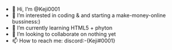 - 👋 Hi, I’m @Keji0001
- 👀 I’m interested in coding & and starting a make-money-online bussiness:)
- 🌱 I’m currently learning HTML5 + phyton
- 💞️ I’m looking to collaborate on nothing yet
- 📫 How to reach me: discord:-{Keji#0001}

<!---
Keji0001/Keji0001 is a ✨ special ✨ repository because its `README.md` (this file) appears on your GitHub profile.
You can click the Preview link to take a look at your changes.
--->
